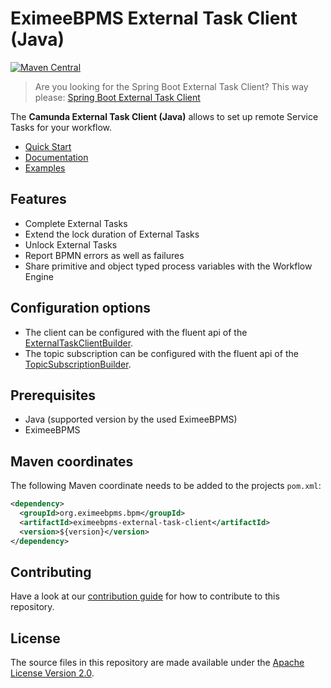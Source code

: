 # EximeeBPMS External Task Client (Java)


[![Maven Central](https://maven-badges.herokuapp.com/maven-central/org.camunda.bpm/camunda-external-task-client/badge.svg)](https://maven-badges.herokuapp.com/maven-central/org.camunda.bpm/camunda-external-task-client)

> Are you looking for the Spring Boot External Task Client? This way please: [Spring Boot External Task Client](../../spring-boot-starter/starter-client)

The **Camunda External Task Client (Java)** allows to set up remote Service Tasks for your workflow.

* [Quick Start](https://docs.eximeebpms.org/get-started/quick-start/)
* [Documentation](https://docs.eximeebpms.org/manual/latest/user-guide/ext-client/)
* [Examples](https://github.com/camunda/camunda-bpm-examples/tree/master/clients/java)

## Features
* Complete External Tasks
* Extend the lock duration of External Tasks
* Unlock External Tasks
* Report BPMN errors as well as failures
* Share primitive and object typed process variables with the Workflow Engine


## Configuration options
* The client can be configured with the fluent api of the [ExternalTaskClientBuilder](client/src/main/java/org/eximeebpms/bpm/client/ExternalTaskClientBuilder.java).
* The topic subscription can be configured with the fluent api of the [TopicSubscriptionBuilder](client/src/main/java/org/eximeebpms/bpm/client/topic/TopicSubscriptionBuilder.java).

## Prerequisites
* Java (supported version by the used EximeeBPMS)
* EximeeBPMS

## Maven coordinates
The following Maven coordinate needs to be added to the projects `pom.xml`:
```xml
<dependency>
  <groupId>org.eximeebpms.bpm</groupId>
  <artifactId>eximeebpms-external-task-client</artifactId>
  <version>${version}</version>
</dependency>
```

## Contributing

Have a look at our [contribution guide](https://github.com/EximeeBPMS/eximeebpms/blob/master/CONTRIBUTING.md) for how to contribute to this repository.


## License
The source files in this repository are made available under the [Apache License Version 2.0](./LICENSE).

